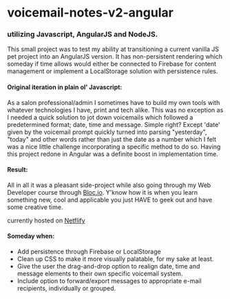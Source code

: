 # voicemail-notes-v2-angular

### utilizing Javascript, AngularJS and NodeJS.

This small project was to test my ability at transitioning a current vanilla JS pet project into an AngularJS version. It has non-persistent rendering which someday if time allows would either be connected to Firebase for content management or implement a LocalStorage solution with persistence rules.

#### __Original iteration in plain ol' Javascript:__
As a salon professional/admin I sometimes have to build my own tools with whatever technologies I have, print and tech alike. This was no exception as I needed a quick solution to jot down voicemails which followed a predetermined format; date, time and message. Simple right? Except 'date' given by the voicemail prompt quickly turned into parsing "yesterday", "today" and other words rather than just the date as a number which I felt was a nice little challenge incorporating a specific method to do so. Having this project redone in Angular was a definite boost in implementation time.

#### __Result:__
All in all it was a pleasant side-project while also going through my Web Developer course through [Bloc.io](www.bloc.io). Y'know how it is when you learn something new, cool and applicable you just HAVE to geek out and have some creative time.

currently hosted on [Netflify](http://cmds-angular-messages-app.netlify.com/)

#### Someday when:
- Add persistence through Firebase or LocalStorage
- Clean up CSS to make it more visually palatable, for my sake at least.
- Give the user the drag-and-drop option to realign date, time and message elements to their own specific voicemail system.
- Include option to forward/export messages to appropriate e-mail recipients, individually or grouped.
